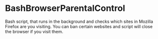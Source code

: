 # BashBrowserParentalControl
Bash script, that runs in the background and checks which sites in Mozilla Firefox are you visiting. You can ban certain websites and script will close the browser if you visit them.
